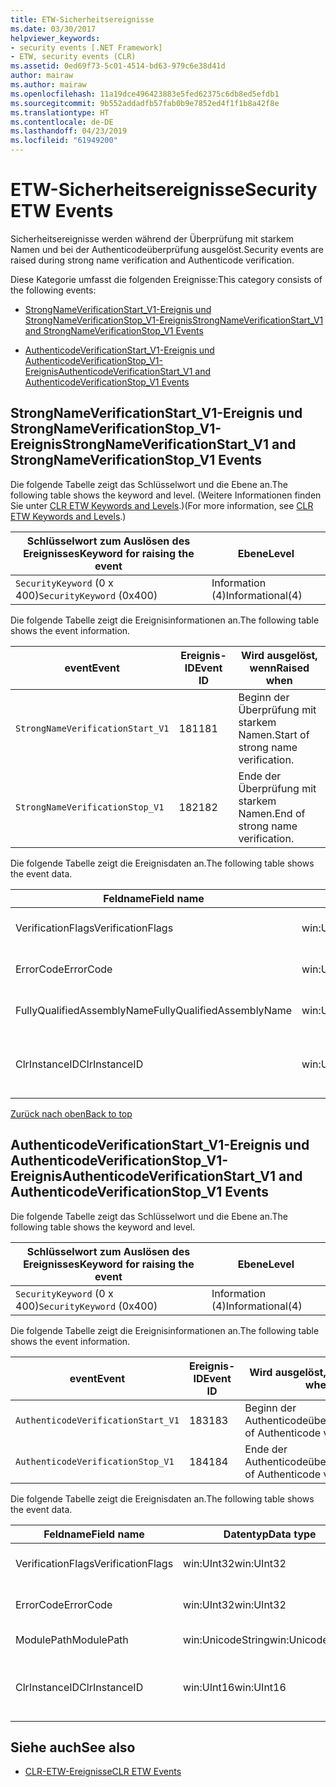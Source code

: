 ```yaml
---
title: ETW-Sicherheitsereignisse
ms.date: 03/30/2017
helpviewer_keywords:
- security events [.NET Framework]
- ETW, security events (CLR)
ms.assetid: 0ed69f73-5c01-4514-bd63-979c6e38d41d
author: mairaw
ms.author: mairaw
ms.openlocfilehash: 11a19dce496423883e5fed62375c6db8ed5efdb1
ms.sourcegitcommit: 9b552addadfb57fab0b9e7852ed4f1f1b8a42f8e
ms.translationtype: HT
ms.contentlocale: de-DE
ms.lasthandoff: 04/23/2019
ms.locfileid: "61949200"
---
```

# <a name="security-etw-events"></a><span data-ttu-id="0bc63-102">ETW-Sicherheitsereignisse</span><span class="sxs-lookup"><span data-stu-id="0bc63-102">Security ETW Events</span></span>
<a name="top"></a> <span data-ttu-id="0bc63-103">Sicherheitsereignisse werden während der Überprüfung mit starkem Namen und bei der Authenticodeüberprüfung ausgelöst.</span><span class="sxs-lookup"><span data-stu-id="0bc63-103">Security events are raised during strong name verification and Authenticode verification.</span></span>  
  
 <span data-ttu-id="0bc63-104">Diese Kategorie umfasst die folgenden Ereignisse:</span><span class="sxs-lookup"><span data-stu-id="0bc63-104">This category consists of the following events:</span></span>  
  
- [<span data-ttu-id="0bc63-105">StrongNameVerificationStart_V1-Ereignis und StrongNameVerificationStop_V1-Ereignis</span><span class="sxs-lookup"><span data-stu-id="0bc63-105">StrongNameVerificationStart_V1 and StrongNameVerificationStop_V1 Events</span></span>](#strongnameverificationstart_v1_and_strongnameverificationstop_v1_events)  
  
- [<span data-ttu-id="0bc63-106">AuthenticodeVerificationStart_V1-Ereignis und AuthenticodeVerificationStop_V1-Ereignis</span><span class="sxs-lookup"><span data-stu-id="0bc63-106">AuthenticodeVerificationStart_V1 and AuthenticodeVerificationStop_V1 Events</span></span>](#authenticodeverificationstart_v1_and_authenticodeverificationstop_v1_events)  
  
<a name="strongnameverificationstart_v1_and_strongnameverificationstop_v1_events"></a>   
## <a name="strongnameverificationstartv1-and-strongnameverificationstopv1-events"></a><span data-ttu-id="0bc63-107">StrongNameVerificationStart_V1-Ereignis und StrongNameVerificationStop_V1-Ereignis</span><span class="sxs-lookup"><span data-stu-id="0bc63-107">StrongNameVerificationStart_V1 and StrongNameVerificationStop_V1 Events</span></span>  
 <span data-ttu-id="0bc63-108">Die folgende Tabelle zeigt das Schlüsselwort und die Ebene an.</span><span class="sxs-lookup"><span data-stu-id="0bc63-108">The following table shows the keyword and level.</span></span> <span data-ttu-id="0bc63-109">(Weitere Informationen finden Sie unter [CLR ETW Keywords and Levels](../../../docs/framework/performance/clr-etw-keywords-and-levels.md).)</span><span class="sxs-lookup"><span data-stu-id="0bc63-109">(For more information, see [CLR ETW Keywords and Levels](../../../docs/framework/performance/clr-etw-keywords-and-levels.md).)</span></span>  
  
|<span data-ttu-id="0bc63-110">Schlüsselwort zum Auslösen des Ereignisses</span><span class="sxs-lookup"><span data-stu-id="0bc63-110">Keyword for raising the event</span></span>|<span data-ttu-id="0bc63-111">Ebene</span><span class="sxs-lookup"><span data-stu-id="0bc63-111">Level</span></span>|  
|-----------------------------------|-----------|  
|<span data-ttu-id="0bc63-112">`SecurityKeyword` (0 x 400)</span><span class="sxs-lookup"><span data-stu-id="0bc63-112">`SecurityKeyword` (0x400)</span></span>|<span data-ttu-id="0bc63-113">Information (4)</span><span class="sxs-lookup"><span data-stu-id="0bc63-113">Informational(4)</span></span>|  
  
 <span data-ttu-id="0bc63-114">Die folgende Tabelle zeigt die Ereignisinformationen an.</span><span class="sxs-lookup"><span data-stu-id="0bc63-114">The following table shows the event information.</span></span>  
  
|<span data-ttu-id="0bc63-115">event</span><span class="sxs-lookup"><span data-stu-id="0bc63-115">Event</span></span>|<span data-ttu-id="0bc63-116">Ereignis-ID</span><span class="sxs-lookup"><span data-stu-id="0bc63-116">Event ID</span></span>|<span data-ttu-id="0bc63-117">Wird ausgelöst, wenn</span><span class="sxs-lookup"><span data-stu-id="0bc63-117">Raised when</span></span>|  
|-----------|--------------|-----------------|  
|`StrongNameVerificationStart_V1`|<span data-ttu-id="0bc63-118">181</span><span class="sxs-lookup"><span data-stu-id="0bc63-118">181</span></span>|<span data-ttu-id="0bc63-119">Beginn der Überprüfung mit starkem Namen.</span><span class="sxs-lookup"><span data-stu-id="0bc63-119">Start of strong name verification.</span></span>|  
|`StrongNameVerificationStop_V1`|<span data-ttu-id="0bc63-120">182</span><span class="sxs-lookup"><span data-stu-id="0bc63-120">182</span></span>|<span data-ttu-id="0bc63-121">Ende der Überprüfung mit starkem Namen.</span><span class="sxs-lookup"><span data-stu-id="0bc63-121">End of strong name verification.</span></span>|  
  
 <span data-ttu-id="0bc63-122">Die folgende Tabelle zeigt die Ereignisdaten an.</span><span class="sxs-lookup"><span data-stu-id="0bc63-122">The following table shows the event data.</span></span>  
  
|<span data-ttu-id="0bc63-123">Feldname</span><span class="sxs-lookup"><span data-stu-id="0bc63-123">Field name</span></span>|<span data-ttu-id="0bc63-124">Datentyp</span><span class="sxs-lookup"><span data-stu-id="0bc63-124">Data type</span></span>|<span data-ttu-id="0bc63-125">Beschreibung</span><span class="sxs-lookup"><span data-stu-id="0bc63-125">Description</span></span>|  
|----------------|---------------|-----------------|  
|<span data-ttu-id="0bc63-126">VerificationFlags</span><span class="sxs-lookup"><span data-stu-id="0bc63-126">VerificationFlags</span></span>|<span data-ttu-id="0bc63-127">win:UInt32</span><span class="sxs-lookup"><span data-stu-id="0bc63-127">win:UInt32</span></span>|<span data-ttu-id="0bc63-128">Die Überprüfungsflags.</span><span class="sxs-lookup"><span data-stu-id="0bc63-128">The verification flags.</span></span>|  
|<span data-ttu-id="0bc63-129">ErrorCode</span><span class="sxs-lookup"><span data-stu-id="0bc63-129">ErrorCode</span></span>|<span data-ttu-id="0bc63-130">win:UInt32</span><span class="sxs-lookup"><span data-stu-id="0bc63-130">win:UInt32</span></span>|<span data-ttu-id="0bc63-131">Der HResult-Fehlercode.</span><span class="sxs-lookup"><span data-stu-id="0bc63-131">The HResult error code.</span></span>|  
|<span data-ttu-id="0bc63-132">FullyQualifiedAssemblyName</span><span class="sxs-lookup"><span data-stu-id="0bc63-132">FullyQualifiedAssemblyName</span></span>|<span data-ttu-id="0bc63-133">win:UnicodeString</span><span class="sxs-lookup"><span data-stu-id="0bc63-133">win:UnicodeString</span></span>|<span data-ttu-id="0bc63-134">Der vollqualifizierte Assemblyname.</span><span class="sxs-lookup"><span data-stu-id="0bc63-134">The fully qualified assembly name.</span></span>|  
|<span data-ttu-id="0bc63-135">ClrInstanceID</span><span class="sxs-lookup"><span data-stu-id="0bc63-135">ClrInstanceID</span></span>|<span data-ttu-id="0bc63-136">win:UInt16</span><span class="sxs-lookup"><span data-stu-id="0bc63-136">win:UInt16</span></span>|<span data-ttu-id="0bc63-137">Eindeutige ID für die Instanz von CLR oder CoreCLR.</span><span class="sxs-lookup"><span data-stu-id="0bc63-137">Unique ID for the instance of CLR or CoreCLR.</span></span>|  
  
 [<span data-ttu-id="0bc63-138">Zurück nach oben</span><span class="sxs-lookup"><span data-stu-id="0bc63-138">Back to top</span></span>](#top)  
  
<a name="authenticodeverificationstart_v1_and_authenticodeverificationstop_v1_events"></a>   
## <a name="authenticodeverificationstartv1-and-authenticodeverificationstopv1-events"></a><span data-ttu-id="0bc63-139">AuthenticodeVerificationStart_V1-Ereignis und AuthenticodeVerificationStop_V1-Ereignis</span><span class="sxs-lookup"><span data-stu-id="0bc63-139">AuthenticodeVerificationStart_V1 and AuthenticodeVerificationStop_V1 Events</span></span>  
 <span data-ttu-id="0bc63-140">Die folgende Tabelle zeigt das Schlüsselwort und die Ebene an.</span><span class="sxs-lookup"><span data-stu-id="0bc63-140">The following table shows the keyword and level.</span></span>  
  
|<span data-ttu-id="0bc63-141">Schlüsselwort zum Auslösen des Ereignisses</span><span class="sxs-lookup"><span data-stu-id="0bc63-141">Keyword for raising the event</span></span>|<span data-ttu-id="0bc63-142">Ebene</span><span class="sxs-lookup"><span data-stu-id="0bc63-142">Level</span></span>|  
|-----------------------------------|-----------|  
|<span data-ttu-id="0bc63-143">`SecurityKeyword` (0 x 400)</span><span class="sxs-lookup"><span data-stu-id="0bc63-143">`SecurityKeyword` (0x400)</span></span>|<span data-ttu-id="0bc63-144">Information (4)</span><span class="sxs-lookup"><span data-stu-id="0bc63-144">Informational(4)</span></span>|  
  
 <span data-ttu-id="0bc63-145">Die folgende Tabelle zeigt die Ereignisinformationen an.</span><span class="sxs-lookup"><span data-stu-id="0bc63-145">The following table shows the event information.</span></span>  
  
|<span data-ttu-id="0bc63-146">event</span><span class="sxs-lookup"><span data-stu-id="0bc63-146">Event</span></span>|<span data-ttu-id="0bc63-147">Ereignis-ID</span><span class="sxs-lookup"><span data-stu-id="0bc63-147">Event ID</span></span>|<span data-ttu-id="0bc63-148">Wird ausgelöst, wenn</span><span class="sxs-lookup"><span data-stu-id="0bc63-148">Raised when</span></span>|  
|-----------|--------------|-----------------|  
|`AuthenticodeVerificationStart_V1`|<span data-ttu-id="0bc63-149">183</span><span class="sxs-lookup"><span data-stu-id="0bc63-149">183</span></span>|<span data-ttu-id="0bc63-150">Beginn der Authenticodeüberprüfung.</span><span class="sxs-lookup"><span data-stu-id="0bc63-150">Start of Authenticode verification.</span></span>|  
|`AuthenticodeVerificationStop_V1`|<span data-ttu-id="0bc63-151">184</span><span class="sxs-lookup"><span data-stu-id="0bc63-151">184</span></span>|<span data-ttu-id="0bc63-152">Ende der Authenticodeüberprüfung.</span><span class="sxs-lookup"><span data-stu-id="0bc63-152">End of Authenticode verification.</span></span>|  
  
 <span data-ttu-id="0bc63-153">Die folgende Tabelle zeigt die Ereignisdaten an.</span><span class="sxs-lookup"><span data-stu-id="0bc63-153">The following table shows the event data.</span></span>  
  
|<span data-ttu-id="0bc63-154">Feldname</span><span class="sxs-lookup"><span data-stu-id="0bc63-154">Field name</span></span>|<span data-ttu-id="0bc63-155">Datentyp</span><span class="sxs-lookup"><span data-stu-id="0bc63-155">Data type</span></span>|<span data-ttu-id="0bc63-156">Beschreibung</span><span class="sxs-lookup"><span data-stu-id="0bc63-156">Description</span></span>|  
|----------------|---------------|-----------------|  
|<span data-ttu-id="0bc63-157">VerificationFlags</span><span class="sxs-lookup"><span data-stu-id="0bc63-157">VerificationFlags</span></span>|<span data-ttu-id="0bc63-158">win:UInt32</span><span class="sxs-lookup"><span data-stu-id="0bc63-158">win:UInt32</span></span>|<span data-ttu-id="0bc63-159">Die Überprüfungsflags.</span><span class="sxs-lookup"><span data-stu-id="0bc63-159">The verification flags.</span></span>|  
|<span data-ttu-id="0bc63-160">ErrorCode</span><span class="sxs-lookup"><span data-stu-id="0bc63-160">ErrorCode</span></span>|<span data-ttu-id="0bc63-161">win:UInt32</span><span class="sxs-lookup"><span data-stu-id="0bc63-161">win:UInt32</span></span>|<span data-ttu-id="0bc63-162">Der HResult-Fehlercode.</span><span class="sxs-lookup"><span data-stu-id="0bc63-162">The HResult error code.</span></span>|  
|<span data-ttu-id="0bc63-163">ModulePath</span><span class="sxs-lookup"><span data-stu-id="0bc63-163">ModulePath</span></span>|<span data-ttu-id="0bc63-164">win:UnicodeString</span><span class="sxs-lookup"><span data-stu-id="0bc63-164">win:UnicodeString</span></span>|<span data-ttu-id="0bc63-165">Der Modulpfad.</span><span class="sxs-lookup"><span data-stu-id="0bc63-165">The module path.</span></span>|  
|<span data-ttu-id="0bc63-166">ClrInstanceID</span><span class="sxs-lookup"><span data-stu-id="0bc63-166">ClrInstanceID</span></span>|<span data-ttu-id="0bc63-167">win:UInt16</span><span class="sxs-lookup"><span data-stu-id="0bc63-167">win:UInt16</span></span>|<span data-ttu-id="0bc63-168">Eindeutige ID für die Instanz von CLR oder CoreCLR.</span><span class="sxs-lookup"><span data-stu-id="0bc63-168">Unique ID for the instance of CLR or CoreCLR.</span></span>|  
  
## <a name="see-also"></a><span data-ttu-id="0bc63-169">Siehe auch</span><span class="sxs-lookup"><span data-stu-id="0bc63-169">See also</span></span>

- [<span data-ttu-id="0bc63-170">CLR-ETW-Ereignisse</span><span class="sxs-lookup"><span data-stu-id="0bc63-170">CLR ETW Events</span></span>](../../../docs/framework/performance/clr-etw-events.md)
